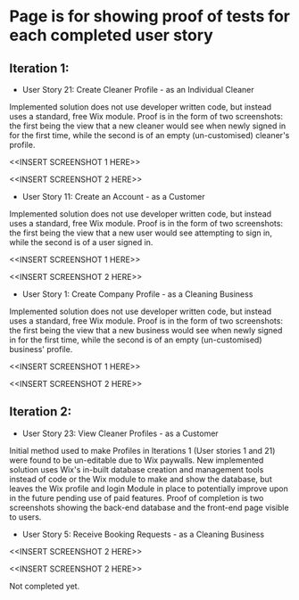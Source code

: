 # Page is for showing proof of tests for each completed user story 

## Iteration 1:

- User Story 21: Create Cleaner Profile - as an Individual Cleaner

Implemented solution does not use developer written code, but instead uses a standard, free Wix module. Proof is in the
form of two screenshots: the first being the view that a new cleaner would see when newly signed in for the first time,
while the second is of an empty (un-customised) cleaner's profile.

<<INSERT SCREENSHOT 1 HERE>>

<<INSERT SCREENSHOT 2 HERE>>

- User Story 11: Create an Account - as a Customer

Implemented solution does not use developer written code, but instead uses a standard, free Wix module. Proof is in the
form of two screenshots: the first being the view that a new user would see attempting to sign in, while the second is 
of a user signed in.

<<INSERT SCREENSHOT 1 HERE>>

<<INSERT SCREENSHOT 2 HERE>>

- User Story 1: Create Company Profile - as a Cleaning Business

Implemented solution does not use developer written code, but instead uses a standard, free Wix module. Proof is in the
form of two screenshots: the first being the view that a new business would see when newly signed in for the first time,
while the second is of an empty (un-customised) business' profile.

<<INSERT SCREENSHOT 1 HERE>>

<<INSERT SCREENSHOT 2 HERE>>

## Iteration 2:

- User Story 23: View Cleaner Profiles - as a Customer

Initial method used to make Profiles in Iterations 1 (User stories 1 and 21) were found to be un-editable due to Wix paywalls. 
New implemented solution uses Wix's in-built database creation and management tools instead of code or the Wix module to 
make and show the database, but leaves the Wix profile and login Module in place to potentially improve upon in the future
pending use of paid features. Proof of completion is two screenshots showing the back-end database and the front-end
page visible to users.

- User Story 5: Receive Booking Requests - as a Cleaning Business

<<INSERT SCREENSHOT 2 HERE>>

<<INSERT SCREENSHOT 2 HERE>>

Not completed yet.


